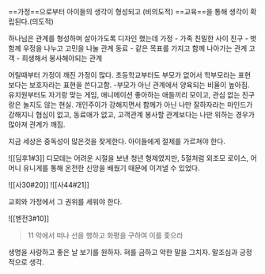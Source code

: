 
==가정==으로부터 아이들의 생각이 형성되고 (비의도적)
==교육==을 통해 생각이 확립된다.(의도적)

하나님은 관계를 형성하며 살아가도록 디자인 했는데 
가정 - 가족 친밀한 사이
친구 - 벗 함께 우정을 나누고 고민을 나눌 관계
동료 - 같은 목표를 가지고 함께 나아가는 관계
고객 - 희생해서 봉사해야되는 관계

어릴때부터 가정이 깨진 가정이 많다.
초등학교부터도 부모가 없어서 학부모라는 표현 보다는 보호자라는 표현을 쓴다고함.
-부모가 아닌 관계에서 양육되는 비율이 높아짐.
유치원부터도 자기랑 맞는 게임, 애니메이션 좋아하는 애들끼리 모이고, 관심 없는 친구랑은 놀지도 않는 현실.
개인주이가 강해지면서 함께가 아닌 나만 잘하자라는 마인드가 강해지니 
협심이 없고, 동료애가 없고, 고객관계 봉사할 관계보다는 나만 위하는 경우가 많아져 관계가 깨짐.

지금 세상은 중독성이 많은것을 찾게한다.
아이들에게 절제를 가르쳐야 한다.

![[딤후1#3]]
디모데는 어려운 시절을 보낸 청년 형제였지만, 5절처럼 외조모 로이스, 어머니 유니게를 통해 온전한 신앙을 배웠기 때문에 이겨낼 수 있었다.

![[사30#20]]
![[사44#21]]

교회와 가정에서 그 권위를 세워야 한다.

![[벧전3#10]]
>   11
    악에서 떠나 선을 행하고 화평을 구하여 이를 좇으라

생명을 사랑하고 좋은 날 보기를 원하자. 혀를 금하고 악한 말을 그치자.
말조심과 긍정적으로 생각.
